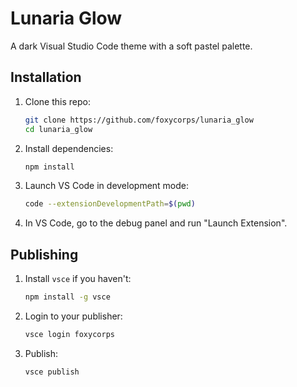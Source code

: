 # Lunaria Glow

A dark Visual Studio Code theme with a soft pastel palette.

## Installation

1. Clone this repo:
   ```bash
   git clone https://github.com/foxycorps/lunaria_glow
   cd lunaria_glow
   ```
2. Install dependencies:
   ```bash
   npm install
   ```

3. Launch VS Code in development mode:
   ```bash
   code --extensionDevelopmentPath=$(pwd)
   ```

4. In VS Code, go to the debug panel and run "Launch Extension".

## Publishing

1. Install `vsce` if you haven't:
   ```bash
   npm install -g vsce
   ```
2. Login to your publisher:
   ```bash
   vsce login foxycorps
   ```
3. Publish:
   ```bash
   vsce publish
   ```
